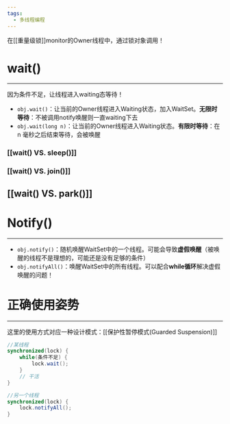 ```yaml
---
tags:
  - 多线程编程
---
```

在[[重量级锁]]monitor的Owner线程中，通过锁对象调用！
# wait()
---
因为条件不足，让线程进入waiting态等待！
- `obj.wait()`：让当前的Owner线程进入Waiting状态，加入WaitSet。**无限时等待**：不被调用notify唤醒则一直waiting下去
- `obj.wait(long n)`：让当前的Owner线程进入Waiting状态。**有限时等待**：在 n 毫秒之后结束等待，会被唤醒

### [[wait() VS. sleep()]]
### [[wait() VS. join()]]
## [[wait() VS. park()]]
# Notify()
---
- `obj.notify()`：随机唤醒WaitSet中的一个线程。可能会导致**虚假唤醒**（被唤醒的线程不是理想的，可能还是没有足够的条件）
- `obj.notifyAll()`：唤醒WaitSet中的所有线程。可以配合**while循环**解决虚假唤醒的问题！

# 正确使用姿势
---
这里的使用方式对应一种设计模式：[[保护性暂停模式(Guarded Suspension)]]
```java
//某线程
synchronized(lock) {
	while(条件不足) {
		lock.wait();
	}
	// 干活
}

//另一个线程
synchronized(lock) {
	lock.notifyAll();
}
```
